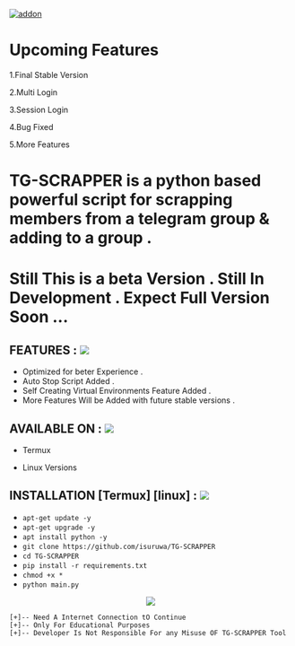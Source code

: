 <a href="https://github.com/isuruwa"><img title="addon" src="https://img.shields.io/badge/isuruwa-TGSCRAPPER-brightgreen?style=for-the-badge&logo=appveyor"></a>
<br>
<p align="center">

# Upcoming Features 

1.Final Stable Version

2.Multi Login

3.Session Login

4.Bug Fixed

5.More Features

# TG-SCRAPPER is a python based powerful script for scrapping members from a telegram group & adding to a group . 
 
# Still This is a beta Version . Still In Development . Expect Full Version Soon ...
  
  
## FEATURES : <img src="https://img.icons8.com/cute-clipart/50/000000/fire-element.png"/>

* Optimized for beter Experience . 
* Auto Stop Script Added . 
* Self Creating Virtual Environments Feature Added .
* More Features Will be Added with future stable versions .
  

  
## AVAILABLE ON : <img src="https://img.icons8.com/cute-clipart/50/000000/fire-element.png"/>
  
* Termux

* Linux Versions
  
## INSTALLATION [Termux] [linux] : <img src="https://img.icons8.com/cute-clipart/50/000000/fire-element.png"/>
  
* `apt-get update -y`
* `apt-get upgrade -y`
* `apt install python -y`
* `git clone https://github.com/isuruwa/TG-SCRAPPER`
* `cd TG-SCRAPPER`
* `pip install -r requirements.txt`
* `chmod +x *`
* `python main.py`

<p align="center">
  
<img src="https://img.icons8.com/clouds/150/000000/sent.png"/>
  
```
[+]-- Need A Internet Connection tO Continue
[+]-- Only For Educational Purposes
[+]-- Developer Is Not Responsible For any Misuse OF TG-SCRAPPER Tool
  
```
  
